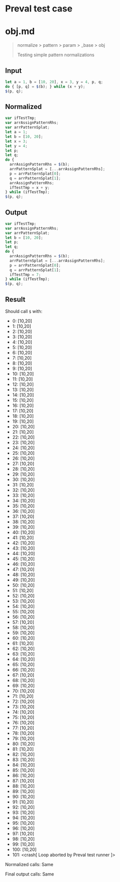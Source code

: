 # Preval test case

# obj.md

> normalize > pattern > param > _base > obj
>
> Testing simple pattern normalizations

## Input

`````js filename=intro
let a = 1, b = [10, 20], x = 3, y = 4, p, q;
do { [p, q] = $(b); } while (x + y);
$(p, q);
`````

## Normalized

`````js filename=intro
var ifTestTmp;
var arrAssignPatternRhs;
var arrPatternSplat;
let a = 1;
let b = [10, 20];
let x = 3;
let y = 4;
let p;
let q;
do {
  arrAssignPatternRhs = $(b);
  arrPatternSplat = [...arrAssignPatternRhs];
  p = arrPatternSplat[0];
  q = arrPatternSplat[1];
  arrAssignPatternRhs;
  ifTestTmp = x + y;
} while (ifTestTmp);
$(p, q);
`````

## Output

`````js filename=intro
var ifTestTmp;
var arrAssignPatternRhs;
var arrPatternSplat;
let b = [10, 20];
let p;
let q;
do {
  arrAssignPatternRhs = $(b);
  arrPatternSplat = [...arrAssignPatternRhs];
  p = arrPatternSplat[0];
  q = arrPatternSplat[1];
  ifTestTmp = 7;
} while (ifTestTmp);
$(p, q);
`````

## Result

Should call `$` with:
 - 0: [10,20]
 - 1: [10,20]
 - 2: [10,20]
 - 3: [10,20]
 - 4: [10,20]
 - 5: [10,20]
 - 6: [10,20]
 - 7: [10,20]
 - 8: [10,20]
 - 9: [10,20]
 - 10: [10,20]
 - 11: [10,20]
 - 12: [10,20]
 - 13: [10,20]
 - 14: [10,20]
 - 15: [10,20]
 - 16: [10,20]
 - 17: [10,20]
 - 18: [10,20]
 - 19: [10,20]
 - 20: [10,20]
 - 21: [10,20]
 - 22: [10,20]
 - 23: [10,20]
 - 24: [10,20]
 - 25: [10,20]
 - 26: [10,20]
 - 27: [10,20]
 - 28: [10,20]
 - 29: [10,20]
 - 30: [10,20]
 - 31: [10,20]
 - 32: [10,20]
 - 33: [10,20]
 - 34: [10,20]
 - 35: [10,20]
 - 36: [10,20]
 - 37: [10,20]
 - 38: [10,20]
 - 39: [10,20]
 - 40: [10,20]
 - 41: [10,20]
 - 42: [10,20]
 - 43: [10,20]
 - 44: [10,20]
 - 45: [10,20]
 - 46: [10,20]
 - 47: [10,20]
 - 48: [10,20]
 - 49: [10,20]
 - 50: [10,20]
 - 51: [10,20]
 - 52: [10,20]
 - 53: [10,20]
 - 54: [10,20]
 - 55: [10,20]
 - 56: [10,20]
 - 57: [10,20]
 - 58: [10,20]
 - 59: [10,20]
 - 60: [10,20]
 - 61: [10,20]
 - 62: [10,20]
 - 63: [10,20]
 - 64: [10,20]
 - 65: [10,20]
 - 66: [10,20]
 - 67: [10,20]
 - 68: [10,20]
 - 69: [10,20]
 - 70: [10,20]
 - 71: [10,20]
 - 72: [10,20]
 - 73: [10,20]
 - 74: [10,20]
 - 75: [10,20]
 - 76: [10,20]
 - 77: [10,20]
 - 78: [10,20]
 - 79: [10,20]
 - 80: [10,20]
 - 81: [10,20]
 - 82: [10,20]
 - 83: [10,20]
 - 84: [10,20]
 - 85: [10,20]
 - 86: [10,20]
 - 87: [10,20]
 - 88: [10,20]
 - 89: [10,20]
 - 90: [10,20]
 - 91: [10,20]
 - 92: [10,20]
 - 93: [10,20]
 - 94: [10,20]
 - 95: [10,20]
 - 96: [10,20]
 - 97: [10,20]
 - 98: [10,20]
 - 99: [10,20]
 - 100: [10,20]
 - 101: <crash[ Loop aborted by Preval test runner ]>

Normalized calls: Same

Final output calls: Same
